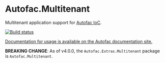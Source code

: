 Autofac.Multitenant
===================

Multitenant application support for [Autofac IoC](https://github.com/autofac/Autofac).

[![Build status](https://ci.appveyor.com/api/projects/status/9120t73i97ywdoav?svg=true)](https://ci.appveyor.com/project/Autofac/autofac-multitenant)

[Documentation for usage is available on the Autofac documentation site.](http://autofac.readthedocs.org/en/latest/advanced/multitenant.html)

**BREAKING CHANGE**: As of v4.0.0, the `Autofac.Extras.Multitenant` package is `Autofac.Multitenant`.